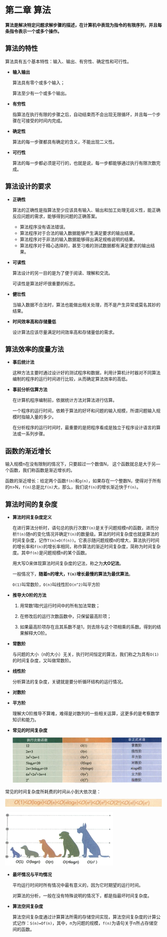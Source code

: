 # 第二章 算法

**算法是解决特定问题求解步骤的描述，在计算机中表现为指令的有限序列，并且每条指令表示一个或多个操作。**

## 算法的特性

算法具有五个基本特性：输入、输出、有穷性、确定性和可行性。

- **输入输出**

  算法具有零个或多个输入；

  算法至少有一个或多个输出。

- **有穷性**

  指算法在执行有限的步骤之后，自动结束而不会出现无限循环，并且每一个步骤在可接受的时间内完成。

- **确定性**

  算法的每一步骤都具有确定的含义，不能出现二义性。

- **可行性**

  算法的每一步都必须是可行的，也就是说，每一步都能够通过执行有限次数完成。

## 算法设计的要求

- **正确性**

  算法的正确性是指算法至少应该具有输入、输出和加工处理无歧义性，能正确反应问题的需求，能够得到问题的正确答案。

  - 算法程序没有语法错误。
  - 算法程序对于合法的输入数据能够产生满足要求的输出结果。
  - 算法程序对于非法的输入数据能够得出满足规格说明的结果。
  - 算法程序对于精心选择的，甚至刁难的测试数据都有满足要求的输出结果。

- **可读性**

  算法设计的另一目的是为了便于阅读、理解和交流。

  可读性是算法好坏很重要的标志。

- **健壮性**

  当输入数据不合法时，算法也能做出相关处理，而不是产生异常或莫名其妙的结果。

- **时间效率高和存储量低**

  设计算法应该尽量满足时间效率高和存储量低的需求。

## 算法效率的度量方法

- **事后统计法**

  这种方法主要时通过设计好的测试程序和数据，利用计算机计时器对不同算法编制的程序的运行时间进行比较，从而确定算法效率的高低。

- **事前分析估算方法**

  在计算机程序编制前，依据统计方法对算法进行估算。

  一个程序的运行时间，依赖于算法的好坏和问题的输入规模，所谓问题输入规模时指输入量的多少。

  在分析程序的运行时间时，最重要的是把程序看成是独立于程序设计语言的算法或一系列步骤。

## 函数的渐近增长

输入规模n在没有限制的情况下，只要超过一个数值N， 这个函数就总是大于另—个函数，我们称函数是渐近增长的。

函数的渐近增长：给定两个函数`f(n)`和`g(n)`，如果存在一个整数N，使得对于所有的n>N，`f(n)`总是比`f(n)`大，那么，我们说`f(n)`的增长渐近快于`f(n)`。

## 算法时间的复杂度

- **算法时间复杂度定义**

  在进行算法分析时，语句总的执行次数`T(n)`是关于问题规模n的函数，进而分析`T(n)`随n的变化情况并确定`T(n)`的数量级。算法的时间复杂度也就是算法的时间复杂度，记作`T(n)=O(f(n))`。它表示随问题规模n的增大，算法执行时间的增长率和`f(n)`的增长率相同，称作算法的渐近时间复杂度，简称为时间复杂度。其中`f(n)`是问题规模n的某个函数。

  用大写O来体现算法时间复杂度的记法，称之为**大O记法**。

  一般情况下，**随着n的增大，`T(n)`增长最慢的算法为最优算法**。

  `O(1)`叫常数阶，`O(n)`叫线性阶`O(n^2)`叫平方阶

- **推导大O阶的方法**

  1. 用常数1取代运行时间中的所有加法常数；

  2. 在修改后的运行次数函数中，只保留最高阶项；

  3. 如果最高阶项存在且其系数不是1，则去除与这个项相乘的系数。得到的结果解释大O阶。

- **常数阶**

  与问题的大小（n的大小）无关，执行时间恒定的算法，我们称之为具有`O(1)`的时间复杂度，又叫做常数阶。

- **线性阶**

  分析算法的复杂度，关键就是要分析循环结构的运行情况。

- **对数阶**

- **平方阶**

  理解大O阶推导不算难，难得是对数列的一些相关运算，这更多的是考察数学知识和能力。

- **常见的时间复杂度**

  ![截屏2022-12-21 18.22.05](./assets/%E6%88%AA%E5%B1%8F2022-12-21%2018.22.05.png)

常见的时间复杂度所耗费的时间从小到大依次是：

![截屏2022-12-21 18.23.13](./assets/%E6%88%AA%E5%B1%8F2022-12-21%2018.23.13.png)

![截屏2022-12-21 18.23.46](./assets/%E6%88%AA%E5%B1%8F2022-12-21%2018.23.46.png)

- **最坏情况与平均情况**

  平均运行时间时所有情况中最有意义的，因为它时期望的运行时间。

  对算法的分析，一般在没有特殊说明的情况下，都是指最坏时间复杂度。

- **算法空间复杂度**

  算法空间复杂度通过计算算法所需的存储空间实现，算法空间复杂度的计算公式记作：`S(n)=Of(n)`，其中，n为问题的规模，`f(n)`为语句关于n所占存储空间的函数。
